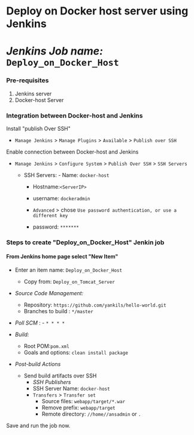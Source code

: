 # Deploy on Docker host server using Jenkins 
# *Jenkins Job name:* `Deploy_on_Docker_Host`

### Pre-requisites

1. Jenkins server 
1. Docker-host Server 

### Integration between Docker-host and Jenkins

Install "publish Over SSH"
 - `Manage Jenkins` > `Manage Plugins` > `Available` > `Publish over SSH`

Enable connection between Docker-host and Jenkins

- `Manage Jenkins` > `Configure System` > `Publish Over SSH` > `SSH Servers` 

	- SSH Servers:
                - Name: `docker-host`
		- Hostname:`<ServerIP>`
		- username: `dockeradmin`
               
       -  `Advanced` > chose `Use password authentication, or use a different key`
		 - password: `*******`
 
### Steps to create "Deploy_on_Docker_Host" Jenkin job
 #### From Jenkins home page select "New Item"
   - Enter an item name: `Deploy_on_Docker_Host`
     - Copy from: `Deploy_on_Tomcat_Server`
     
   - *Source Code Management:*
      - Repository: `https://github.com/yankils/hello-world.git`
      - Branches to build : `*/master`  
   - *Poll SCM* :      - `* * * *`

   - *Build:*
     - Root POM:`pom.xml`
     - Goals and options: `clean install package`

 - *Post-build Actions*
   - Send build artifacts over SSH
     - *SSH Publishers*
      - SSH Server Name: `docker-host`
       - `Transfers` >  `Transfer set`
            - Source files: `webapp/target/*.war`
	       - Remove prefix: `webapp/target`
	       - Remote directory: `//home//ansadmin` or `.`
	 

Save and run the job now.
